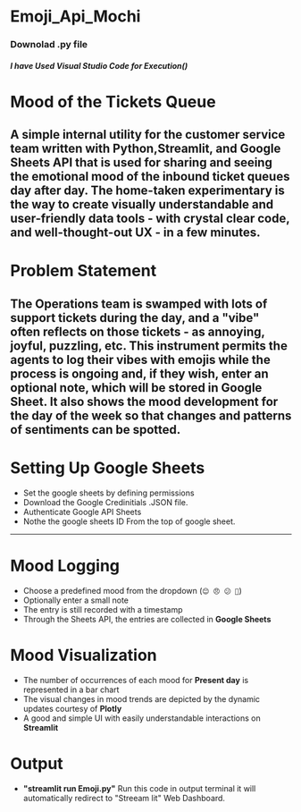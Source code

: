# Emoji_Api_Mochi

### Downolad .py file
##### I have Used Visual Studio Code for Execution()


# Mood of the Tickets Queue

A simple internal utility for the customer service team written with **Python**,**Streamlit**, and **Google Sheets API** that is used for sharing and seeing the emotional mood of the inbound ticket queues day after day.
The home-taken experimentary is the way to create visually understandable and user-friendly data tools - with crystal clear code, and well-thought-out UX - in a few minutes.
---
# Problem Statement

The Operations team is swamped with lots of support tickets during the day, and a "vibe" often reflects on those tickets - as annoying, joyful, puzzling, etc.
This instrument permits the agents to log their vibes with emojis while the process is ongoing and, if they wish, enter an optional note, which will be stored in Google Sheet. It also shows the mood development for the day of the week so that changes and patterns of sentiments can be spotted.
---
# Setting Up Google Sheets
- Set the google sheets by defining permissions
- Download the Google Credinitials .JSON file.
- Authenticate Google API Sheets
- Nothe the google sheets ID From the top of google sheet.
---
#  Mood Logging
- Choose a predefined mood from the dropdown (`😊 😠 😕 🎉`)
- Optionally enter a small note
- The entry is still recorded with a timestamp
- Through the Sheets API, the entries are collected in **Google Sheets**

# Mood Visualization
- The number of occurrences of each mood for **Present day** is represented in a bar chart
- The visual changes in mood trends are depicted by the dynamic updates courtesy of **Plotly**
- A good and simple UI with easily understandable interactions on **Streamlit**

# Output 
- **"streamlit run Emoji.py"** Run this code in output terminal it will automatically redirect to "Streeam lit" Web Dashboard.
